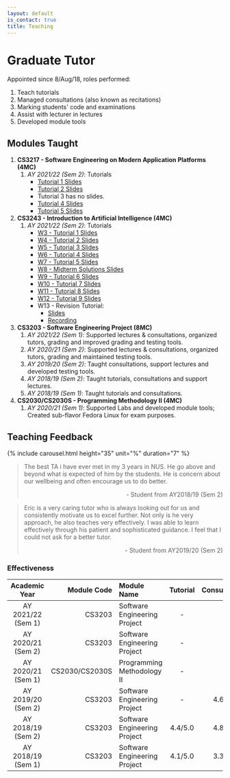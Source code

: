 ```yaml
---
layout: default
is_contact: true
title: Teaching
---
```

# Graduate Tutor

Appointed since 8/Aug/18, roles performed:

1. Teach tutorials
2. Managed consultations (also known as recitations)
3. Marking students' code and examinations
4. Assist with lecturer in lectures
4. Developed module tools

## Modules Taught

1. **CS3217 - Software Engineering on Modern Application Platforms (4MC)** 
    1. _AY 2021/22 (Sem 2)_: Tutorials
        * [Tutorial 1 Slides](/teaching/AY2122S2/CS3217/T01_Tutorial_Slides.pdf)
        * [Tutorial 2 Slides](/teaching/AY2122S2/CS3217/T02_Tutorial_Slides.pdf)
        * Tutorial 3 has no slides.
        * [Tutorial 4 Slides](/teaching/AY2122S2/CS3217/T04_Tutorial_Slides.pdf)
        * [Tutorial 5 Slides](/teaching/AY2122S2/CS3217/T05_Tutorial_Slides.pdf)
1. **CS3243 - Introduction to Artificial Intelligence (4MC)** 
    1. _AY 2021/22 (Sem 2)_: Tutorials
        * [W3 - Tutorial 1 Slides](/teaching/AY2122S2/CS3243/T01_Tutorial_Slides.pdf)
        * [W4 - Tutorial 2 Slides](/teaching/AY2122S2/CS3243/T02_Tutorial_Slides.pdf)
        * [W5 - Tutorial 3 Slides](/teaching/AY2122S2/CS3243/T03_Tutorial_Slides.pdf)
        * [W6 - Tutorial 4 Slides](/teaching/AY2122S2/CS3243/T04_Tutorial_Slides.pdf)
        * [W7 - Tutorial 5 Slides](/teaching/AY2122S2/CS3243/T05_Tutorial_Slides.pdf)
        * [W8 - Midterm Solutions Slides](/teaching/AY2122S2/CS3243/Midterm_Tutorial_Slides.pdf)
        * [W9 - Tutorial 6 Slides](/teaching/AY2122S2/CS3243/T06_Tutorial_Slides.pdf)
        * [W10 - Tutorial 7 Slides](/teaching/AY2122S2/CS3243/T07_Tutorial_Slides.pdf)
        * [W11 - Tutorial 8 Slides](/teaching/AY2122S2/CS3243/T08_Tutorial_Slides.pdf)
        * [W12 - Tutorial 9 Slides](/teaching/AY2122S2/CS3243/T09_Tutorial_Slides.pdf)
        * W13 - Revision Tutorial:
            * [Slides](/teaching/AY2122S2/CS3243/Revision_Tutorial_Slides.pdf)
            * [Recording](https://youtu.be/LRUJ_4WdmLc)
1. **CS3203 - Software Engineering Project (8MC)** 
    1. _AY 2021/22 (Sem 1)_: Supported lectures & consultations, organized tutors, grading and improved grading and testing tools.
    1. _AY 2020/21 (Sem 2)_: Supported lectures & consultations, organized tutors, grading and maintained testing tools.
    1. _AY 2019/20 (Sem 2)_: Taught consultations, support lectures  and developed testing tools.
    1. _AY 2018/19 (Sem 2)_: Taught tutorials, consultations and support lectures.
    1. _AY 2018/19 (Sem 1)_: Taught tutorials and consultations.
1. **CS2030/CS2030S - Programming Methodology II (4MC)** 
    1. _AY 2020/21 (Sem 1)_: Supported Labs and developed module tools; Created sub-flavor Fedora Linux for exam purposes.

## Teaching Feedback

{% include carousel.html height="35" unit="%" duration="7" %}

> The best TA i have ever met in my 3 years in NUS. He go above and beyond what is expected of him by the students. He is concern about our wellbeing and often encourage us to do better. 
> <p style="text-align: right">- Student from AY2018/19 (Sem 2)</p>

> Eric is a very caring tutor who is always looking out for us and consistently motivate us to excel further. Not only is he very approach, he also teaches very effectively. I was able to learn effectively through his patient and sophisticated guidance. I feel that I could not ask for a better tutor.
> <p style="text-align: right">- Student from AY2019/20 (Sem 2)</p>

### Effectiveness

Academic Year | Module Code | Module Name | Tutorial | Consultations
:-:|-:|:-|:-:|:-:
AY 2021/22 (Sem 1) | CS3203 | Software Engineering Project | - | -
AY 2020/21 (Sem 2) | CS3203 | Software Engineering Project | - | -
AY 2020/21 (Sem 1) | CS2030/CS2030S | Programming Methodology II | - | -
AY 2019/20 (Sem 2) | CS3203 | Software Engineering Project | - | 4.6/5.0
AY 2018/19 (Sem 2) | CS3203 | Software Engineering Project | 4.4/5.0 | 4.8/5.0
AY 2018/19 (Sem 1) | CS3203 | Software Engineering Project | 4.1/5.0 | 3.3/5.0
